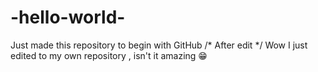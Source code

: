 # -hello-world-
Just made this repository  to begin with GitHub 
/* After edit */
Wow I just edited to my own repository , isn't it amazing 😁
